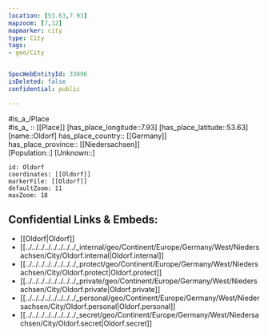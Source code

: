 ```yaml
---
location: [53.63,7.93] 
mapzoom: [7,12] 
mapmarker: city 
type: City
tags:
- geo/City


SpocWebEntityId: 33096
isDeleted: false
confidential: public

---
```

#is_a_/Place  
#is_a_ :: [[Place]] 
[has_place_longitude::7.93] 
[has_place_latitude::53.63] 
[name::Oldorf] 
has_place_country:: [[Germany]]  
has_place_province:: [[Niedersachsen]]  
[Population::] 
[Unknown::] 


```leaflet
id: Oldorf
coordinates: [[Oldorf]] 
markerFile: [[Oldorf]] 
defaultZoom: 11 
maxZoom: 18
```


## Confidential Links & Embeds: 
- [[Oldorf|Oldorf]]  
- [[../../../../../../../../_internal/geo/Continent/Europe/Germany/West/Niedersachsen/City/Oldorf.internal|Oldorf.internal]] 
- [[../../../../../../../../_protect/geo/Continent/Europe/Germany/West/Niedersachsen/City/Oldorf.protect|Oldorf.protect]] 
- [[../../../../../../../../_private/geo/Continent/Europe/Germany/West/Niedersachsen/City/Oldorf.private|Oldorf.private]] 
- [[../../../../../../../../_personal/geo/Continent/Europe/Germany/West/Niedersachsen/City/Oldorf.personal|Oldorf.personal]] 
- [[../../../../../../../../_secret/geo/Continent/Europe/Germany/West/Niedersachsen/City/Oldorf.secret|Oldorf.secret]] 
